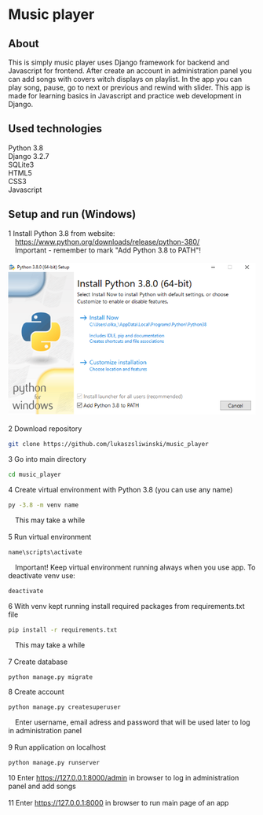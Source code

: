 # Music player

## About
This is simply music player uses Django framework for backend and Javascript for frontend. After create an account in administration panel you can add songs with covers witch displays on playlist. In the app you can play song, pause, go to next or previous and rewind with slider. This app is made for learning basics in Javascript and practice web development in Django.

## Used technologies
Python 3.8<br>
Django 3.2.7<br>
SQLite3<br>
HTML5<br>
CSS3<br>
Javascript

## Setup and run (Windows)
1 Install Python 3.8 from website:<br>
&emsp;https://www.python.org/downloads/release/python-380/<br>
&emsp;Important - remember to mark "Add Python 3.8 to PATH"!<br>
&emsp;![alt text](https://github.com/lukaszsliwinski/music_player/blob/master/add-python-to-path.png?raw=true)<br><br>
2 Download repository
```bash
git clone https://github.com/lukaszsliwinski/music_player
```
3 Go into main directory
```bash
cd music_player
```
4 Create virtual environment with Python 3.8 (you can use any name)
```bash
py -3.8 -m venv name
```
&emsp;This may take a while<br><br>
5 Run virtual environment
```bash
name\scripts\activate
```
&emsp;Important! Keep virtual environment running always when you use app. To deactivate venv use:
```bash
deactivate
```
6 With venv kept running install required packages from requirements.txt file
```bash
pip install -r requirements.txt
```
&emsp;This may take a while<br><br>
7 Create database
```bash
python manage.py migrate
```
8 Create account
```bash
python manage.py createsuperuser
```
&emsp;Enter username, email adress and password that will be used later to log in administration panel <br><br>
9 Run application on localhost
```bash
python manage.py runserver
```
10 Enter https://127.0.0.1:8000/admin in browser to log in administration panel and add songs<br><br>
11 Enter https://127.0.0.1:8000 in browser to run main page of an app